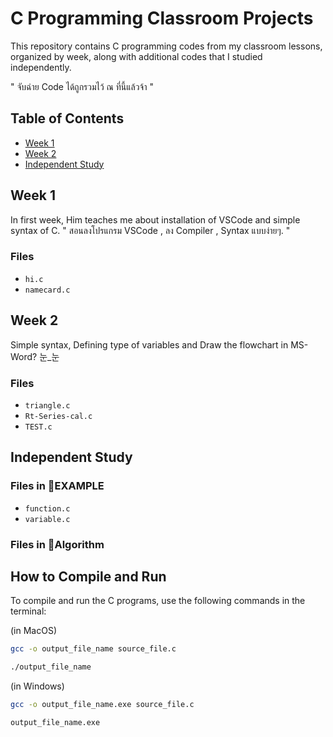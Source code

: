 # C Programming Classroom Projects

This repository contains C programming codes from my classroom lessons, organized by week, along with additional codes that I studied independently.

" จับฉ่าย Code ได้ถูกรวมไว้ ณ ที่นี้แล้วจ้า "

## Table of Contents

- [Week 1](#week-1)
- [Week 2](#week-2)
- [Independent Study](#independent-study)

## Week 1

In first week, Him teaches me about installation of VSCode and simple syntax of C.
" สอนลงโปรแกรม VSCode , ลง Compiler , Syntax แบบง่ายๆ. "

### Files
- `hi.c`
- `namecard.c`

## Week 2

Simple syntax, Defining type of variables and Draw the flowchart in MS-Word? 눈_눈

### Files
- `triangle.c`
- `Rt-Series-cal.c`
- `TEST.c`

## Independent Study

### Files in 📂EXAMPLE 
- `function.c`
- `variable.c`

### Files in 📂Algorithm

## How to Compile and Run

To compile and run the C programs, use the following commands in the terminal:

(in MacOS)
```bash
gcc -o output_file_name source_file.c
```
```bash
./output_file_name 
```
(in Windows)
```bash
gcc -o output_file_name.exe source_file.c
```
```bash
output_file_name.exe
```



